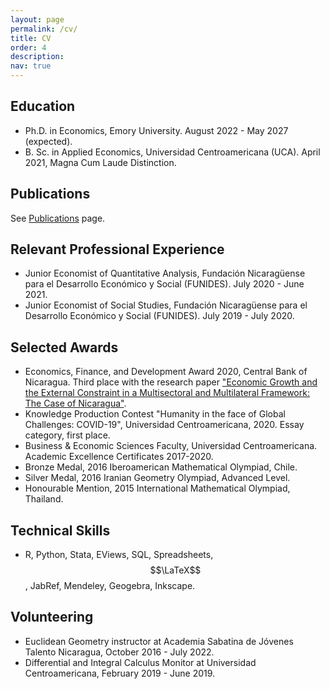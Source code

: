 ```yaml
---
layout: page
permalink: /cv/
title: CV
order: 4
description: 
nav: true
---
```


## Education

* Ph.D. in Economics, Emory University. August 2022 - May 2027 (expected).
* B. Sc. in Applied Economics, Universidad Centroamericana (UCA). April 2021, Magna Cum Laude Distinction.

## Publications

See [Publications](https://jbacaob.github.io/publications/) page.

## Relevant Professional Experience

* Junior Economist of Quantitative Analysis, Fundación Nicaragüense para el Desarrollo Económico y Social (FUNIDES). July 2020 - June 2021.
* Junior Economist of Social Studies, Fundación Nicaragüense para el Desarrollo Económico y Social (FUNIDES). July 2019 - July 2020.

## Selected Awards

* Economics, Finance, and Development Award 2020, Central Bank of Nicaragua. Third place with the research paper ["Economic Growth and the External Constraint in a Multisectoral and Multilateral Framework: The Case of Nicaragua"](https://www.bcn.gob.ni/system/files_force/documentos/DT085_Crecimiento_econ%C3%B3mico_y_la_restricci%C3%B3n_externa.pdf?download=1).
* Knowledge Production Contest "Humanity in the face of Global Challenges: COVID-19", Universidad Centroamericana, 2020. Essay category, first place.
* Business & Economic Sciences Faculty, Universidad Centroamericana. Academic Excellence Certificates 2017-2020.
* Bronze Medal, 2016 Iberoamerican Mathematical Olympiad, Chile.
* Silver Medal, 2016 Iranian Geometry Olympiad, Advanced Level.
* Honourable Mention, 2015 International Mathematical Olympiad, Thailand.

## Technical Skills

* R, Python, Stata, EViews, SQL, Spreadsheets, $$\LaTeX$$, JabRef, Mendeley, Geogebra, Inkscape.

## Volunteering

* Euclidean Geometry instructor at Academia Sabatina de Jóvenes Talento Nicaragua, October 2016 - July 2022.
* Differential and Integral Calculus Monitor at Universidad Centroamericana, February 2019 - June 2019.
